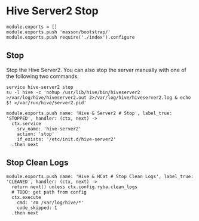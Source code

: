 
# Hive Server2 Stop

    module.exports = []
    module.exports.push 'masson/bootstrap/'
    module.exports.push require('./index').configure

## Stop

Stop the Hive Server2. You can also stop the server manually with one of
the following two commands:

```
service hive-server2 stop
su -l hive -c 'nohup /usr/lib/hive/bin/hiveserver2 >/var/log/hive/hiveserver2.out 2>/var/log/hive/hiveserver2.log & echo $! >/var/run/hive/server2.pid'
```

    module.exports.push name: 'Hive & Server2 # Stop', label_true: 'STOPPED', handler: (ctx, next) ->
      ctx.service
        srv_name: 'hive-server2'
        action: 'stop'
        if_exists: '/etc/init.d/hive-server2'
      .then next

## Stop Clean Logs

    module.exports.push name: 'Hive & HCat # Stop Clean Logs', label_true: 'CLEANED', handler: (ctx, next) ->
      return next() unless ctx.config.ryba.clean_logs
      # TODO: get path from config
      ctx.execute
        cmd: 'rm /var/log/hive/*'
        code_skipped: 1
      .then next

